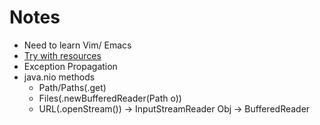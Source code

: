 # Notes
* Need to learn Vim/ Emacs
* [Try with resources](https://www.baeldung.com/java-try-with-resources)
* Exception Propagation
* java.nio methods
  * Path/Paths(.get)
  * Files(.newBufferedReader(Path o))
  * URL(.openStream()) -> InputStreamReader Obj -> BufferedReader
